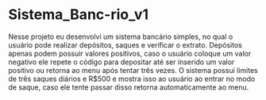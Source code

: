 # Sistema_Banc-rio_v1

Nesse projeto eu desenvolvi um sistema bancário simples, no qual o usuário pode realizar depósitos, saques e verificar o extrato. Depósitos apenas podem possuir valores positivos, caso o usuário coloque um valor negativo ele repete o código para depositar até ser inserido um valor positivo ou retorna ao menu após tentar três vezes. O sistema possui limites de três saques diários e R$500 e mostra isso ao usuário ao entrar no modo de saque, caso ele tente passar disso retorna automaticamente ao menu. 